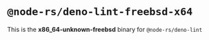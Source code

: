 # `@node-rs/deno-lint-freebsd-x64`

This is the **x86_64-unknown-freebsd** binary for `@node-rs/deno-lint`
